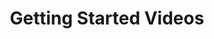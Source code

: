 ---
title: Getting Started Videos
description: >
  Getting started Video on Cloud and Kanvas
linkTitle: Getting Started
weight: 2
videoGrid: true
---